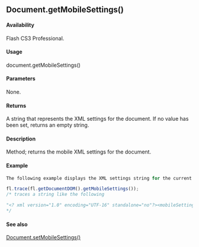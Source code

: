 ## Document.getMobileSettings()

#### Availability

Flash CS3 Professional.

#### Usage

document.getMobileSettings()

#### Parameters

None.

#### Returns

A string that represents the XML settings for the document. If no value has been set, returns an empty string.

#### Description

Method; returns the mobile XML settings for the document.

#### Example

```javascript
The following example displays the XML settings string for the current document:

fl.trace(fl.getDocumentDOM().getMobileSettings());
/* traces a string like the following

"<? xml version="1.0" encoding="UTF-16" standalone="no"?><mobileSettings><contentType id="standalonePlayer" name="Standalone Player"/><testDevices><testDevice id="1170" name="Generic Phone" selected="yes"/></testDevices><outputMsgFiltering info="no" trace="yes" warning="yes"/><testWindowState height="496" splitterClosed="No" splitterXPos="400" width="907"/></mobileSettings>"
*/
```

#### See also

[Document.setMobileSettings()](../Document_object/Document580.md)
